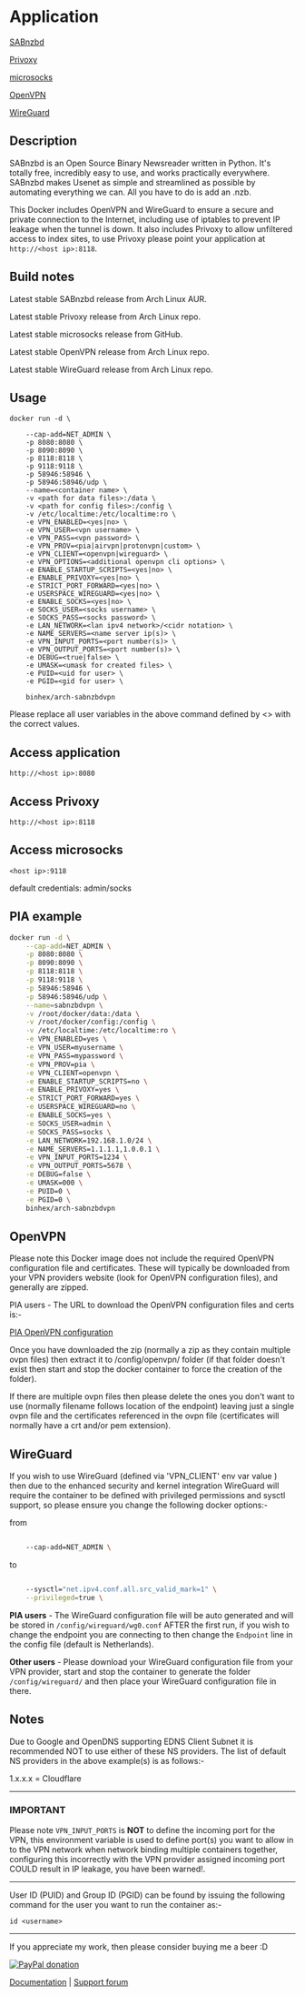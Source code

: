 # Application

<!-- markdownlint-disable MD033 -->

[SABnzbd](http://sabnzbd.org/)

[Privoxy](http://www.privoxy.org/)

[microsocks](https://github.com/rofl0r/microsocks)

[OpenVPN](https://openvpn.net/)

[WireGuard](https://www.wireguard.com/)

## Description

SABnzbd is an Open Source Binary Newsreader written in Python. It's totally
free, incredibly easy to use, and works practically everywhere. SABnzbd makes
Usenet as simple and streamlined as possible by automating everything we can.
All you have to do is add an .nzb.

This Docker includes OpenVPN and WireGuard to ensure a secure and private
connection to the Internet, including use of iptables to prevent IP leakage when
the tunnel is down. It also includes Privoxy to allow unfiltered access to index
sites, to use Privoxy please point your application at `http://<host ip>:8118`.

## Build notes

Latest stable SABnzbd release from Arch Linux AUR.

Latest stable Privoxy release from Arch Linux repo.

Latest stable microsocks release from GitHub.

Latest stable OpenVPN release from Arch Linux repo.

Latest stable WireGuard release from Arch Linux repo.

## Usage

```text
docker run -d \

    --cap-add=NET_ADMIN \
    -p 8080:8080 \
    -p 8090:8090 \
    -p 8118:8118 \
    -p 9118:9118 \
    -p 58946:58946 \
    -p 58946:58946/udp \
    --name=<container name> \
    -v <path for data files>:/data \
    -v <path for config files>:/config \
    -v /etc/localtime:/etc/localtime:ro \
    -e VPN_ENABLED=<yes|no> \
    -e VPN_USER=<vpn username> \
    -e VPN_PASS=<vpn password> \
    -e VPN_PROV=<pia|airvpn|protonvpn|custom> \
    -e VPN_CLIENT=<openvpn|wireguard> \
    -e VPN_OPTIONS=<additional openvpn cli options> \
    -e ENABLE_STARTUP_SCRIPTS=<yes|no> \
    -e ENABLE_PRIVOXY=<yes|no> \
    -e STRICT_PORT_FORWARD=<yes|no> \
    -e USERSPACE_WIREGUARD=<yes|no> \
    -e ENABLE_SOCKS=<yes|no> \
    -e SOCKS_USER=<socks username> \
    -e SOCKS_PASS=<socks password> \
    -e LAN_NETWORK=<lan ipv4 network>/<cidr notation> \
    -e NAME_SERVERS=<name server ip(s)> \
    -e VPN_INPUT_PORTS=<port number(s)> \
    -e VPN_OUTPUT_PORTS=<port number(s)> \
    -e DEBUG=<true|false> \
    -e UMASK=<umask for created files> \
    -e PUID=<uid for user> \
    -e PGID=<gid for user> \

    binhex/arch-sabnzbdvpn

```

Please replace all user variables in the above command defined by <> with the
correct values.

## Access application

`http://<host ip>:8080`

## Access Privoxy

`http://<host ip>:8118`

## Access microsocks

`<host ip>:9118`

default credentials: admin/socks

## PIA example

```bash
docker run -d \
    --cap-add=NET_ADMIN \
    -p 8080:8080 \
    -p 8090:8090 \
    -p 8118:8118 \
    -p 9118:9118 \
    -p 58946:58946 \
    -p 58946:58946/udp \
    --name=sabnzbdvpn \
    -v /root/docker/data:/data \
    -v /root/docker/config:/config \
    -v /etc/localtime:/etc/localtime:ro \
    -e VPN_ENABLED=yes \
    -e VPN_USER=myusername \
    -e VPN_PASS=mypassword \
    -e VPN_PROV=pia \
    -e VPN_CLIENT=openvpn \
    -e ENABLE_STARTUP_SCRIPTS=no \
    -e ENABLE_PRIVOXY=yes \
    -e STRICT_PORT_FORWARD=yes \
    -e USERSPACE_WIREGUARD=no \
    -e ENABLE_SOCKS=yes \
    -e SOCKS_USER=admin \
    -e SOCKS_PASS=socks \
    -e LAN_NETWORK=192.168.1.0/24 \
    -e NAME_SERVERS=1.1.1.1,1.0.0.1 \
    -e VPN_INPUT_PORTS=1234 \
    -e VPN_OUTPUT_PORTS=5678 \
    -e DEBUG=false \
    -e UMASK=000 \
    -e PUID=0 \
    -e PGID=0 \
    binhex/arch-sabnzbdvpn
```

## OpenVPN

Please note this Docker image does not include the required OpenVPN
configuration file and certificates. These will typically be downloaded from
your VPN providers website (look for OpenVPN configuration files), and generally
are zipped.

PIA users - The URL to download the OpenVPN configuration files and certs is:-

[PIA OpenVPN configuration](https://www.privateinternetaccess.com/openvpn/openvpn.zip)

Once you have downloaded the zip (normally a zip as they contain multiple ovpn
files) then extract it to /config/openvpn/ folder (if that folder doesn't exist
then start and stop the docker container to force the creation of the folder).

If there are multiple ovpn files then please delete the ones you don't want to
use (normally filename follows location of the endpoint) leaving just a single
ovpn file and the certificates referenced in the ovpn file (certificates will
normally have a crt and/or pem extension).

## WireGuard

If you wish to use WireGuard (defined via 'VPN_CLIENT' env var value ) then due
to the enhanced security and kernel integration WireGuard will require the
container to be defined with privileged permissions and sysctl support, so
please ensure you change the following docker options:-

from

``` bash

    --cap-add=NET_ADMIN \

```

to

``` bash

    --sysctl="net.ipv4.conf.all.src_valid_mark=1" \
    --privileged=true \

```

**PIA users** - The WireGuard configuration file will be auto generated and will
be stored in ```/config/wireguard/wg0.conf``` AFTER the first run, if you wish
to change the endpoint you are connecting to then change the ```Endpoint``` line
in the config file (default is Netherlands).

**Other users** - Please download your WireGuard configuration file from your
VPN provider, start and stop the container to generate the folder
```/config/wireguard/``` and then place your WireGuard configuration file in
there.

## Notes

Due to Google and OpenDNS supporting EDNS Client Subnet it is recommended NOT to
use either of these NS providers.
The list of default NS providers in the above example(s) is as follows:-

1.x.x.x = Cloudflare

---

### IMPORTANT

Please note `VPN_INPUT_PORTS` is **NOT** to define the incoming port for the
VPN, this environment variable is used to define port(s) you want to allow in to
the VPN network when network binding multiple containers together, configuring
this incorrectly with the VPN provider assigned incoming port COULD result in IP
leakage, you have been warned!.

---

User ID (PUID) and Group ID (PGID) can be found by issuing the following command
for the user you want to run the container as:-

`id <username>`

---

If you appreciate my work, then please consider buying me a beer  :D

[![PayPal donation](https://www.paypal.com/en_US/i/btn/btn_donate_SM.gif)](https://www.paypal.com/cgi-bin/webscr?cmd=_s-xclick&hosted_button_id=MM5E27UX6AUU4)

[Documentation](https://github.com/binhex/documentation) | [Support forum](http://forums.unraid.net/index.php?topic=45822.0)
